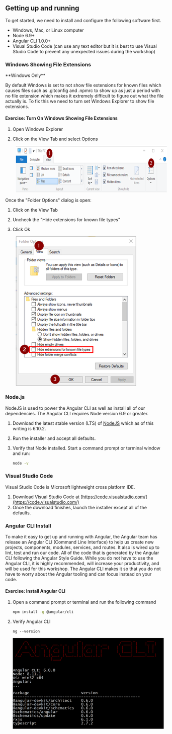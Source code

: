 ## Getting up and running


To get started, we need to install and configure the following software first.

* Windows, Mac, or Linux computer
* Node 6.9+
* Angular CLI 1.0.0+
* Visual Studio Code (can use any text editor but it is best to use Visual Studio Code to prevent any unexpected issues during the workshop)

### Windows Showing File Extensions 

<div class="alert alert-danger" role="alert">
**Windows Only**
</div>

By default Windows is set to not show file extensions for known files which causes files such as .gitconfig and .npmrc to show up as just a period with no file extension which makes it extremely difficult to figure out what the file actually is.  To fix this we need to turn set Windows Explorer to show file extensions.

<h4 class="exercise-start">
    <b>Exercise</b>: Turn On Windows Showing File Extensions
  </h4>


1. Open Windows Explorer
1. Click on the View Tab and select Options

    <img src="images/chapter1/windows-explorer-ribbon.png" style="height:147px;width:759px;margin-left: 10px">

Once the "Folder Options" dialog is open: 

1. Click on the View Tab
1. Uncheck the "Hide extensions for known file types"
1. Click Ok

    <img src="images/chapter1/windows-explorer-view-options.png" style="height:475px;width:382px;margin-left: 10px">
  
<div class="exercise-end"></div>

### Node.js

NodeJS is used to power the Angular CLI as well as install all of our dependencies.  The Angular CLI requires Node version 6.9 or greater.

1.	Download the latest stable version (LTS) of [NodeJS](http://nodejs.org) which as of this writing is 6.10.2.    
1.	Run the installer and accept all defaults.
1. Verify that Node installed.  Start a command prompt or terminal window and run: 

    ```bash
    node -v
    ```

### Visual Studio Code

Visual Studio Code is Microsoft lightweight cross platform IDE.  

1. Download Visual Studio Code at [https://code.visualstudio.com/](https://code.visualstudio.com/)
1. Once the download finishes, launch the installer except all of the defaults.


### Angular CLI Install

To make it easy to get up and running with Angular, the Angular team has release an Angular CLI (Command Line Interface) to help us create new projects, components, modules, services, and routes.  It also is wired up to lint, test and run our code.  All of the code that is generated by the Angular CLI following the Angular Style Guide.  While you do not have to use the Angular CLI, it is highly recommended, will increase your productivity, and will be used for this workshop.  The Angular CLI makes it so that you do not have to worry about the Angular tooling and can focus instead on your code.

<h4 class="exercise-start">
    <b>Exercise</b>: Install Angular CLI
</h4>

1. Open a command prompt or terminal and run the following command

    ```bash
    npm install -g @angular/cli
    ```

1. Verify Angular CLI

    ```
    ng --version
    ```

    ![ng version output](images/chapter1/ng-version.png)
    
<div class="exercise-end"></div>
